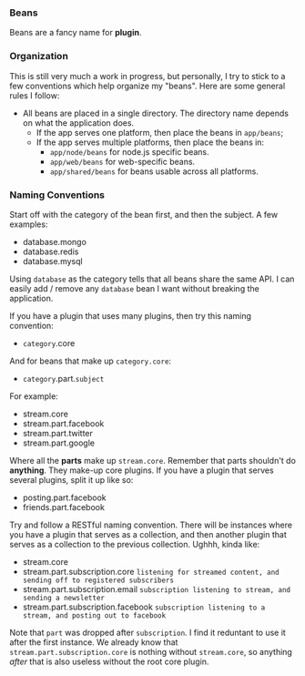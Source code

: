 ### Beans

Beans are a fancy name for **plugin**.
            
### Organization
            
This is still very much a work in progress, but personally, I try to stick to a few conventions which help organize my "beans". Here are some general rules I follow:
                  
- All beans are placed in a single directory. The directory name depends on what the application does. 
	- If the app serves one platform, then place the beans in `app/beans`;
	- If the app serves multiple platforms, then place the beans in:
		- `app/node/beans` for node.js specific beans.
		- `app/web/beans` for web-specific beans.
		- `app/shared/beans` for beans usable across all platforms.
                    

### Naming Conventions   
               
                                                                        
Start off with the category of the bean first, and then the subject. A few examples:
             
- database.mongo
- database.redis
- database.mysql
        
Using `database` as the category tells that all beans share the same API. I can easily add / remove any `database` bean I want without breaking the application.    

                                
If you have a plugin that uses many plugins, then try this naming convention:

- `category`.core

And for beans that make up `category.core`:

- `category`.part.`subject`

For example:


- stream.core
- stream.part.facebook
- stream.part.twitter
- stream.part.google


Where all the **parts** make up `stream.core`. Remember that parts shouldn't do **anything**. They make-up core plugins. If you have a plugin that serves several plugins, split it up like so:

- posting.part.facebook
- friends.part.facebook        


Try and follow a RESTful naming convention. There will be instances where you have a plugin that serves as a collection, and then another plugin that serves as a collection to the previous collection. Ughhh, kinda like:

                  
- stream.core
- stream.part.subscription.core `listening for streamed content, and sending off to registered subscribers`
- stream.part.subscription.email `subscription listening to stream, and sending a newsletter`      
- stream.part.subscription.facebook `subscription listening to a stream, and posting out to facebook`  

Note that `part` was dropped after `subscription`. I find it reduntant to use it after the first instance. We already know that `stream.part.subscription.core` is nothing without `stream.core`, so anything *after* that is also useless without the root core plugin.




         
